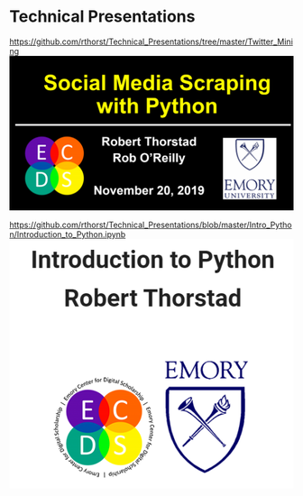 # Technical Presentations

https://github.com/rthorst/Technical_Presentations/tree/master/Twitter_Mining
![alt_text](https://raw.githubusercontent.com/rthorst/Technical_Presentations/master/Twitter_Mining/ppt_screenshot.PNG)

https://github.com/rthorst/Technical_Presentations/blob/master/Intro_Python/Introduction_to_Python.ipynb
![alt_text](https://raw.githubusercontent.com/rthorst/Technical_Presentations/master/Intro_Python/intro_python_screenshot.PNG)

